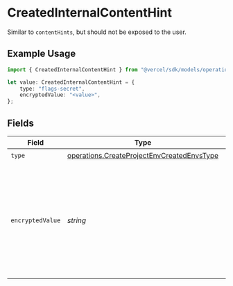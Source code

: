 # CreatedInternalContentHint

Similar to `contentHints`, but should not be exposed to the user.

## Example Usage

```typescript
import { CreatedInternalContentHint } from "@vercel/sdk/models/operations";

let value: CreatedInternalContentHint = {
    type: "flags-secret",
    encryptedValue: "<value>",
};
```

## Fields

| Field                                                                                                                        | Type                                                                                                                         | Required                                                                                                                     | Description                                                                                                                  |
| ---------------------------------------------------------------------------------------------------------------------------- | ---------------------------------------------------------------------------------------------------------------------------- | ---------------------------------------------------------------------------------------------------------------------------- | ---------------------------------------------------------------------------------------------------------------------------- |
| `type`                                                                                                                       | [operations.CreateProjectEnvCreatedEnvsType](../../models/operations/createprojectenvcreatedenvstype.md)                     | :heavy_check_mark:                                                                                                           | N/A                                                                                                                          |
| `encryptedValue`                                                                                                             | *string*                                                                                                                     | :heavy_check_mark:                                                                                                           | Contains the `value` of the env variable, encrypted with a special key to make decryption possible in the subscriber Lambda. |